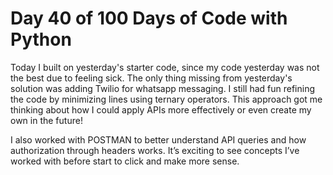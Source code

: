 # Day 40 of 100 Days of Code with Python

Today I built on yesterday's starter code, since my code yesterday was not the best due to feeling sick. The only thing missing from yesterday's solution was adding Twilio for whatsapp messaging. I still had fun refining the code by minimizing lines using ternary operators. This approach got me thinking about how I could apply APIs more effectively or even create my own in the future!

I also worked with POSTMAN to better understand API queries and how authorization through headers works. It’s exciting to see concepts I’ve worked with before start to click and make more sense.